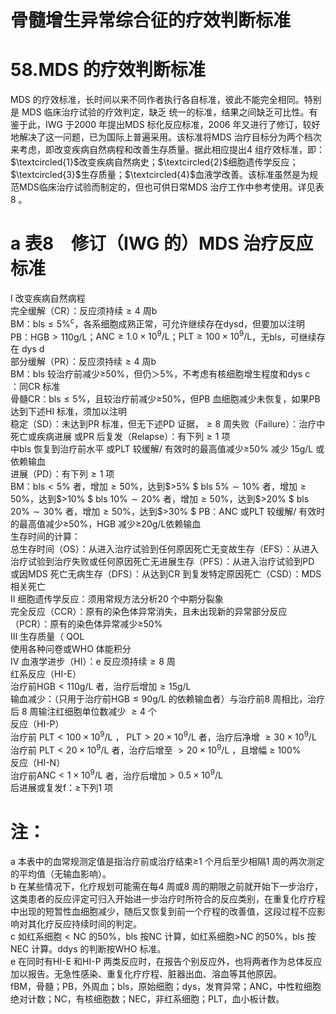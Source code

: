 # 骨髓增生异常综合征的疗效判断标准  
# $58.$MDS 的疗效判断标准  
MDS 的疗效标准，长时间以来不同作者执行各自标准，彼此不能完全相同。特别是 MDS  临床治疗试验的疗效判定，缺乏 统一的标准，结果之间缺乏可比性。有鉴于此，IWG 于2000 年提出MDS 标化反应标准，2006 年又进行了修订，较好地解决了这一问题，已为国际上普遍采用。该标准将MDS 治疗目标分为两个档次来考虑，即改变疾病自然病程和改善生存质量。据此相应提出4 组疗效标准，即：$\textcircled{1}$改变疾病自然病史；$\textcircled{2}$细胞遗传学反应；$\textcircled{3}$生存质量；$\textcircled{4}$血液学改善。该标准虽然是为规范MDS临床治疗试验而制定的，但也可供日常MDS 治疗工作中参考使用。详见表 8 。  
# a 表8　修订（IWG 的）MDS 治疗反应标准  
Ⅰ  改变疾病自然病程  
完全缓解（CR）：反应须持续$\geqslant4$ 周b  
BM：bls$\leqslant5\%^{\mathrm{c}}$，各系细胞成熟正常，可允许继续存在dysd，但要加以注明
           PB：$\mathrm{HGB>110g/L}$；$\mathrm{ANC}\geqslant1.0\times10^{9}/\mathrm{L}$；$\mathrm{PLT}\geqslant100\times10^{9}/\mathrm{L}$，无bls，可继续存在 dys d  
部分缓解（PR）：反应须持续$\geqslant4$ 周b  
BM：bls 较治疗前减少≥$50\%$，但仍＞$5\%$，不考虑有核细胞增生程度和dys c  
：同CR 标准  
骨髓CR：bls$\leqslant5\%$，且较治疗前减少≥$50\%$，但PB 血细胞减少未恢复，如果PB 达到下述HI 标准，须加以注明  
稳定（SD）：未达到PR 标准，但无下述PD 证据，$\geqslant8$ 周失败（Failure）：治疗中死亡或疾病进展 或PR 后复发（Relapse）：有下列$\geqslant1$ 项  
中bls 恢复到治疗前水平 或PLT 较缓解/ 有效时的最高值减少≥$50\%$ 减少 $15\mathrm{g/L}$  或依赖输血  
进展（PD）：有下列$\geqslant1$ 项  
BM：bls$<5\%$ 者，增加$\geqslant50\%$，达到$>5\%
$                      bls $5\%\sim10\%$ 者，增加$\geqslant50\%$，达到$>10\%
$                      bls $10\%\sim20\%$ 者，增加$\geqslant50\%$，达到$>20\%
$                      bls $20\%\sim30\%$ 者，增加$\geqslant50\%$，达到$>30\%
$            PB：ANC 或PLT 较缓解/ 有效时的最高值减少≥$50\%$，HGB 减少≥$20\mathrm{g/L}$依赖输血  
生存时间的计算：  
总生存时间（OS）：从进入治疗试验到任何原因死亡无变故生存（EFS）：从进入治疗试验到治疗失败或任何原因死亡无进展生存（PFS）：从进入治疗试验到PD 或因MDS 死亡无病生存（DFS）：从达到CR 到复发特定原因死亡（CSD）：MDS 相关死亡  
Ⅱ  细胞遗传学反应：须用常规方法分析20 个中期分裂象  
完全反应（CCR）：原有的染色体异常消失，且未出现新的异常部分反应（PCR）：原有的染色体异常减少≥$50\%$  
Ⅲ   生存质量（ QOL  
使用各种问卷或WHO 体能积分  
Ⅳ 血液学进步（HI）：e 反应须持续$\geqslant8$ 周  
红系反应（HI-E）  
治疗前$\mathrm{HGB<110g/L}$ 者，治疗后增加$\geqslant15\mathrm{g/L}$  
输血减少：（只用于治疗前$\mathrm{HGB\leqslant90g/L}$ 的依赖输血者）与治疗前8 周相比，治疗后 8  周输注红细胞单位数减少 $\geqslant4$  个  
反应（HI-P）  
治疗前 $\mathrm{PLT}<100\times10^{9}/\mathrm{L}$ ， $\mathrm{PLT}>20\times10^{9}/\mathrm{L}$  者，治疗后净增 $\geqslant30\times10^{9}/\mathrm{L}$ 治疗前 $\mathrm{PLT}<20\times10^{9}/\mathrm{L}$  者，治疗后增至 $>20\times10^{9}/\mathrm{L}$ ，且增幅 ≥ $100\%$  
反应（HI-N）  
治疗前$\mathrm{ANC}<1\times10^{9}/\mathrm{L}$ 者，治疗后增加$>0.5\times10^{9}/\mathrm{L}$  
后进展或复发f：$\geqslant$下列1 项  
# 注：  
a 本表中的血常规测定值是指治疗前或治疗结束≥1 个月后至少相隔1 周的两次测定的平均值（无输血影响）。  
b 在某些情况下，化疗规划可能需在每4 周或8 周的期限之前就开始下一步治疗，这类患者的反应评定可归入开始进一步治疗时所符合的反应类别，在重复化疗疗程中出现的短暂性血细胞减少，随后又恢复到前一个疗程的改善值，这段过程不应影响对其化疗反应持续时间的判定。  
c 如红系细胞$<\mathrm{NC}$ 的$50\%$，bls 按NC 计算，如红系细胞$>$NC 的$50\%$，bls 按NEC 计算。ddys 的判断按WHO 标准。  
e 在同时有HI-E 和HI-P 两类反应时，在报告个别反应外，也将两者作为总体反应加以报告。无急性感染、重复化疗疗程、脏器出血、溶血等其他原因。  
fBM，骨髓；PB，外周血；bls，原始细胞；dys，发育异常；ANC，中性粒细胞绝对计数；NC，有核细胞数；NEC，非红系细胞；PLT，血小板计数。  